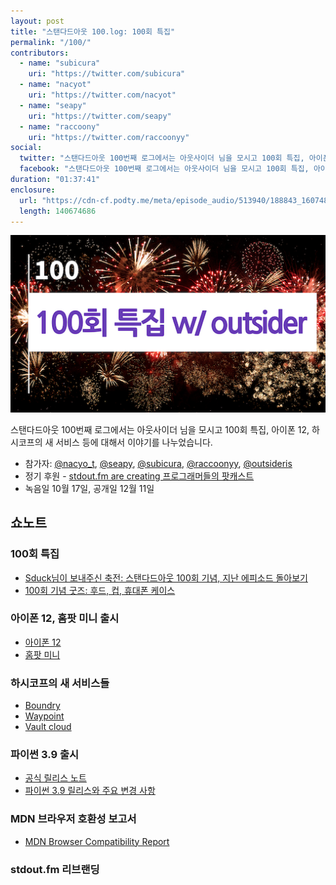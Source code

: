 ```yaml
---
layout: post
title: "스탠다드아웃 100.log: 100회 특집"
permalink: "/100/"
contributors: 
  - name: "subicura"
    uri: "https://twitter.com/subicura"
  - name: "nacyot"
    uri: "https://twitter.com/nacyot"
  - name: "seapy"
    uri: "https://twitter.com/seapy"
  - name: "raccoony"
    uri: "https://twitter.com/raccoonyy"
social:
  twitter: "스탠다드아웃 100번째 로그에서는 아웃사이더 님을 모시고 100회 특집, 아이폰 12, 하시코프의 새 서비스 등에 대해서 이야기를 나누었습니다."
  facebook: "스탠다드아웃 100번째 로그에서는 아웃사이더 님을 모시고 100회 특집, 아이폰 12, 하시코프의 새 서비스 등에 대해서 이야기를 나누었습니다."
duration: "01:37:41"
enclosure:
  url: "https://cdn-cf.podty.me/meta/episode_audio/513940/188843_1607481695904.mp3"
  length: 140674686
---
```


![](https://github.com/44bits/stdout.fm/raw/master/_posts/images/stdout-100-log.png)

스탠다드아웃 100번째 로그에서는 아웃사이더 님을 모시고 100회 특집, 아이폰 12, 하시코프의 새 서비스 등에 대해서 이야기를 나누었습니다.

* 참가자: [@nacyo_t][nac], [@seapy][sea], [@subicura][sub], [@raccoonyy][rac], [@outsideris][out]
* 정기 후원 - [stdout.fm are creating 프로그래머들의 팟캐스트](https://www.patreon.com/stdoutfm)
* 녹음일 10월 17일, 공개일 12월 11일

[sea]: https://twitter.com/seapy
[nac]: https://twitter.com/nacyo_t
[sub]: https://twitter.com/subicura
[rac]: https://twitter.com/raccoonyy
[out]: https://twitter.com/outsideris


## 쇼노트

### 100회 특집

* [Sduck님이 보내주신 축전: 스탠다드아웃 100회 기념, 지난 에피소드 돌아보기](https://sduck4.github.io/stdout.fm-100th/)
* [100회 기념 굿즈: 후드, 컵, 휴대폰 케이스](https://marpple.shop/kr/44bits)

### 아이폰 12, 홈팟 미니 출시

* [아이폰 12](https://www.apple.com/kr/iphone-12/)
* [홈팟 미니](https://www.apple.com/homepod-mini/)

### 하시코프의 새 서비스들

* [Boundry](https://www.hashicorp.com/blog/hashicorp-boundary)
* [Waypoint](https://www.hashicorp.com/blog/announcing-waypoint)
* [Vault cloud](https://www.hashicorp.com/blog/vault-on-the-hashicorp-cloud-platform)

### 파이썬 3.9 출시

* [공식 릴리스 노트](https://www.python.org/downloads/release/python-390/)
* [파이썬 3.9 릴리스와 주요 변경 사항 ](https://www.44bits.io/ko/post/python-3-9-release-note-summary)

### MDN 브라우저 호환성 보고서

* [MDN Browser Compatibility Report](https://mdn-web-dna.s3-us-west-2.amazonaws.com/MDN-Browser-Compatibility-Report-2020.pdf)

### stdout.fm 리브랜딩
